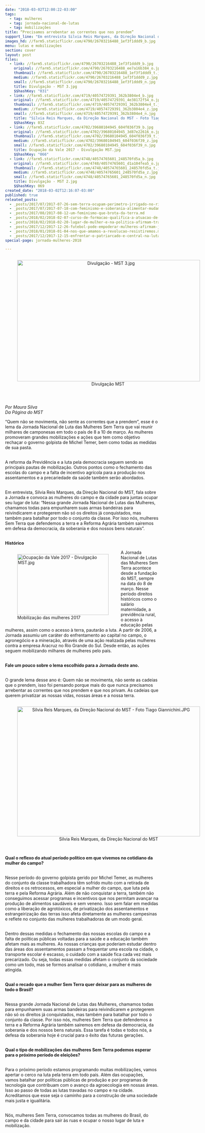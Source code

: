 ```yaml
---
date: "2018-03-02T12:00:22-03:00"
tags:
  - tag: mulheres
  - tag: jornada-nacional-de-lutas
  - tag: mobilizações
title: “Precisamos arrebentar as correntes que nos prendem”
support_line: "Em entrevista Silvia Reis Marques, da Direção Nacional do MST, fala sobre a Jornada Nacional de Luta das Mulheres Sem Terra que em 2018 levará milhares de mulheres às ruas de 8 a 10 de março"
images_hd: //farm5.staticflickr.com/4790/26703216488_1ef3f1ddd9_b.jpg
menu: lutas e mobilizações
section: cover
layout: post
files:
  - link: //farm5.staticflickr.com/4790/26703216488_1ef3f1ddd9_b.jpg
    original: //farm5.staticflickr.com/4790/26703216488_ee7a16b384_o.jpg
    thumbnail: //farm5.staticflickr.com/4790/26703216488_1ef3f1ddd9_t.jpg
    medium: //farm5.staticflickr.com/4790/26703216488_1ef3f1ddd9_z.jpg
    small: //farm5.staticflickr.com/4790/26703216488_1ef3f1ddd9_n.jpg
    title: Divulgação - MST 3.jpg
    $$hashKey: "031"
  - link: //farm5.staticflickr.com/4719/40574729391_362b3804e4_b.jpg
    original: //farm5.staticflickr.com/4719/40574729391_4e38172f54_o.jpg
    thumbnail: //farm5.staticflickr.com/4719/40574729391_362b3804e4_t.jpg
    medium: //farm5.staticflickr.com/4719/40574729391_362b3804e4_z.jpg
    small: //farm5.staticflickr.com/4719/40574729391_362b3804e4_n.jpg
    title: "Silvia Reis Marques, da Direção Nacional do MST - Foto Tiago Giannichini.JPG"
    $$hashKey: 03Z
  - link: //farm5.staticflickr.com/4702/39680104945_604f036f39_b.jpg
    original: //farm5.staticflickr.com/4702/39680104945_3d87e22616_o.jpg
    thumbnail: //farm5.staticflickr.com/4702/39680104945_604f036f39_t.jpg
    medium: //farm5.staticflickr.com/4702/39680104945_604f036f39_z.jpg
    small: //farm5.staticflickr.com/4702/39680104945_604f036f39_n.jpg
    title: Ocupação da Vale 2017 - Divulgação MST.jpg
    $$hashKey: "066"
  - link: //farm5.staticflickr.com/4748/40574765601_248570fd5a_b.jpg
    original: //farm5.staticflickr.com/4748/40574765601_d1a104fea5_o.jpg
    thumbnail: //farm5.staticflickr.com/4748/40574765601_248570fd5a_t.jpg
    medium: //farm5.staticflickr.com/4748/40574765601_248570fd5a_z.jpg
    small: //farm5.staticflickr.com/4748/40574765601_248570fd5a_n.jpg
    title: Divulgação - MST 2.jpg
    $$hashKey: 069
created_date: "2018-03-02T12:16:07-03:00"
published: true
releated_posts:
  - _posts/2017/07/2017-07-26-sem-terra-ocupam-perimetro-irrigado-no-rio-grande-do-norte.md
  - _posts/2017/07/2017-07-18-com-feminismo-e-soberania-alimentar-mudamos-o-mundo.md
  - _posts/2017/08/2017-08-12-um-feminismo-que-brota-da-terra.md
  - _posts/2018/02/2018-02-07-curso-de-formacao-qualifica-a-atuacao-de-sem-terras-nas-areas-de-reforma-agraria.md
  - _posts/2018/02/2018-02-20-lugar-de-mulher-e-na-politica-afirmam-trabalhadoras-sem-terra.md
  - _posts/2017/12/2017-12-26-futebol-pode-empoderar-mulheres-afirmam-jogadoras.md
  - _posts/2018/01/2018-01-04-nos-que-amamos-a-revolucao-resistiremos.md
  - _posts/2017/12/2017-12-15-enfrentar-o-patriarcado-e-central-na-luta-de-classes.md
special-page: jornada-mulheres-2018

---
```

<div style="text-align:center">
<figure class="image" style="display:inline-block"><img alt="Divulgação - MST 3.jpg" height="399" src="//farm5.staticflickr.com/4790/26703216488_1ef3f1ddd9_b.jpg" width="600" />
<figcaption>Divulga&ccedil;&atilde;o MST&nbsp;</figcaption>
</figure>
</div>

<p>&nbsp;</p>

<p><em>Por Maura Silva<br />
Da P&aacute;gina do MST</em></p>

<p>&ldquo;Quem n&atilde;o se movimenta, n&atilde;o sente as correntes que a prendem&rdquo;, esse &eacute; o lema da Jornada Nacional de Luta das Mulheres Sem Terra que vai reunir milhares de camponesas em todo o pa&iacute;s de 8 a 10 de mar&ccedil;o. As mulheres promoveram grandes mobiliza&ccedil;&otilde;es e a&ccedil;&otilde;es que tem como objetivo recha&ccedil;ar o governo golpista de Michel Temer, bem como todas as medidas de sua pasta.</p>

<p><br />
A reforma da Previd&ecirc;ncia e a luta pela democracia seguem sendo as principais pautas de mobiliza&ccedil;&atilde;o. Outros pontos como o fechamento das escolas do campo e a falta de incentivo agr&iacute;cola para a produ&ccedil;&atilde;o nos assentamentos e a precariedade da sa&uacute;de tamb&eacute;m ser&atilde;o abordados.</p>

<p><br />
Em entrevista,&nbsp;Silvia&nbsp;Reis Marques, da Dire&ccedil;&atilde;o Nacional do MST, fala sobre a Jornada e convoca as mulheres do campo e da cidade para juntas ocupar seu lugar de luta: &ldquo;Nessa grande Jornada Nacional de Lutas das Mulheres, chamamos todas para empunharem suas armas bandeiras para reivindicarem e protegerem n&atilde;o s&oacute; os direitos j&aacute; conquistados, mas tamb&eacute;m para batalhar por todo o conjunto da classe. Por isso n&oacute;s, mulheres Sem Terra que defendemos a terra e a Reforma Agr&aacute;ria tamb&eacute;m sairemos em defesa da democracia, da soberania e dos nossos bens naturais&rdquo;.</p>

<p><br />
<strong>Hist&oacute;rico&nbsp; &nbsp; &nbsp; &nbsp; &nbsp; &nbsp; &nbsp; &nbsp; &nbsp; &nbsp; &nbsp;</strong></p>

<figure class="image" style="float:left"><img alt="Ocupação da Vale 2017 - Divulgação MST.jpg" height="200" src="//farm5.staticflickr.com/4702/39680104945_604f036f39_b.jpg" width="300" />
<figcaption>Mobiliza&ccedil;&atilde;o das mulheres 2017</figcaption>
</figure>

<p>A Jornada Nacional de Lutas das Mulheres Sem Terra acontece desde a funda&ccedil;&atilde;o do MST, sempre na data do 8 de mar&ccedil;o. Nesse per&iacute;odo direitos hist&oacute;ricos como o sal&aacute;rio maternidade, a previd&ecirc;ncia rural, o acesso &agrave; educa&ccedil;&atilde;o pelas mulheres, assim como o acesso &agrave; terra, pautar&atilde;o a luta. A partir de 2006, a Jornada assumiu um car&aacute;ter do enfrentamento ao capital no campo, o agroneg&oacute;cio e a minera&ccedil;&atilde;o, atrav&eacute;s de uma a&ccedil;&atilde;o realizada pelas mulheres contra a empresa Aracruz no Rio Grande do Sul. Desde ent&atilde;o, as a&ccedil;&otilde;es seguem mobilizando milhares de mulheres pelo pa&iacute;s.</p>

<p><br />
<strong>Fale um pouco sobre o lema escolhido para a Jornada deste ano.</strong></p>

<p><br />
O grande lema desse ano &eacute;: Quem n&atilde;o se movimenta, n&atilde;o sente as cadeias que o prendem, isso foi pensando porque mais do que nunca precisamos arrebentar as correntes que nos prendem e que nos privam. As cadeias que querem privatizar as nossas vidas, nossas &aacute;reas e a nossa terra.&nbsp;&nbsp;</p>

<div style="text-align:center">
<figure class="image" style="display:inline-block"><img alt="Silvia Reis Marques, da Direção Nacional do MST - Foto Tiago Giannichini.JPG" height="427" src="//farm5.staticflickr.com/4719/40574729391_362b3804e4_b.jpg" width="600" />
<figcaption>Silvia&nbsp;Reis Marques, da Dire&ccedil;&atilde;o Nacional do MST</figcaption>
</figure>
</div>

<p><br />
<strong>Qual o reflexo do atual per&iacute;odo pol&iacute;tico em que vivemos no cotidiano da mulher do campo?</strong></p>

<p><br />
Nesse per&iacute;odo do governo golpista gerido por Michel Temer, as mulheres do conjunto da classe trabalhadora t&ecirc;m sofrido muito com a retirada de direitos e os retrocessos, em especial a mulher do campo, que luta pela terra e pela Reforma Agr&aacute;ria. Al&eacute;m de n&atilde;o conquistar a terra, tamb&eacute;m n&atilde;o conseguimos acessar programas e incentivos que nos permitam avan&ccedil;ar na produ&ccedil;&atilde;o de alimentos saud&aacute;veis e sem veneno. Isso sem falar em medidas como a libera&ccedil;&atilde;o de agrot&oacute;xicos, de privatiza&ccedil;&atilde;o dos assentamentos e estrangeiriza&ccedil;&atilde;o das terras isso afeta diretamente as mulheres campesinas e reflete no conjunto das mulheres trabalhadoras de um modo geral.</p>

<p><br />
Dentro dessas medidas o fechamento das nossas escolas do campo e a falta de pol&iacute;ticas p&uacute;blicas voltadas para a sa&uacute;de e a educa&ccedil;&atilde;o tamb&eacute;m afetam mais as mulheres. As nossas crian&ccedil;as que poderiam estudar dentro das &aacute;reas dos assentamentos passam a frequentar uma escola na cidade, o transporte escolar &eacute; escasso, o cuidado com a sa&uacute;de fica cada vez mais precarizado. Ou seja, todas essas medidas afetam o conjunto da sociedade como um todo, mas se formos analisar o cotidiano, a mulher &eacute; mais atingida.</p>

<p><br />
<strong>Qual o recado que a mulher Sem Terra quer deixar para as mulheres de todo o Brasil?</strong></p>

<p><br />
Nessa grande Jornada Nacional de Lutas das Mulheres, chamamos todas para empunharem suas armas bandeiras para reivindicarem e protegerem n&atilde;o s&oacute; os direitos j&aacute; conquistados, mas tamb&eacute;m para batalhar por todo o conjunto da classe. Por isso n&oacute;s, mulheres Sem Terra que defendemos a terra e a Reforma Agr&aacute;ria tamb&eacute;m sairemos em defesa da democracia, da soberania e dos nossos bens naturais. Essa tarefa &eacute; todas e todos n&oacute;s, a defesa da soberania hoje &eacute; crucial para o &ecirc;xito das futuras gera&ccedil;&otilde;es.</p>

<p><br />
<strong>Qual o tipo de mobiliza&ccedil;&otilde;es das mulheres Sem Terra podemos esperar para o pr&oacute;ximo per&iacute;odo de elei&ccedil;&otilde;es?</strong></p>

<p><br />
Para o pr&oacute;ximo per&iacute;odo estamos programando muitas mobiliza&ccedil;&otilde;es, vamos apertar o cerco na luta pela terra em todo pa&iacute;s. Al&eacute;m das ocupa&ccedil;&otilde;es, vamos batalhar por pol&iacute;ticas p&uacute;blicas de produ&ccedil;&atilde;o e por programas de tecnologia que contribuam com o avan&ccedil;o da agroecologia em nossas &aacute;reas. Isso ao passo de todas as lutas travadas no campo e na cidade. Acreditamos que esse seja o caminho para a constru&ccedil;&atilde;o de uma sociedade mais justa e igualit&aacute;ria.</p>

<p><br />
N&oacute;s, mulheres Sem Terra, convocamos todas as mulheres do Brasil, do campo e da cidade para sair &agrave;s ruas e ocupar o nosso lugar de luta e mobiliza&ccedil;&atilde;o.</p>
